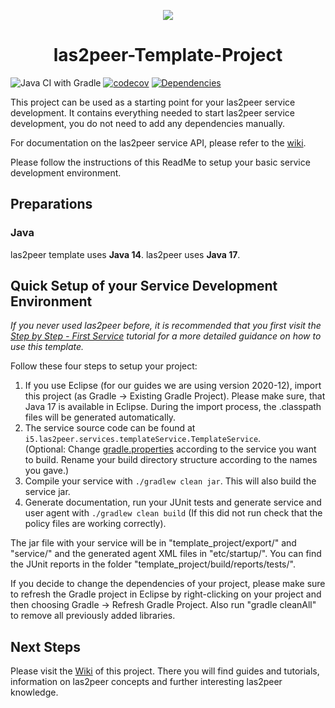 <p align="center">
  <img src="https://raw.githubusercontent.com/rwth-acis/las2peer/master/img/logo/bitmap/las2peer-logo-128x128.png" />
</p>
<h1 align="center">las2peer-Template-Project</h1>

![Java CI with Gradle](https://github.com/rwth-acis/las2peer-template-project/workflows/Java%20CI%20with%20Gradle/badge.svg?branch=master)
[![codecov](https://codecov.io/gh/rwth-acis/las2peer-template-project/branch/master/graph/badge.svg)](https://codecov.io/gh/rwth-acis/las2peer-template-project)
[![Dependencies](https://img.shields.io/librariesio/github/rwth-acis/las2peer-template-project)](https://libraries.io/github/rwth-acis/las2peer-template-project)

This project can be used as a starting point for your las2peer service development.
It contains everything needed to start las2peer service development, you do not need to add any dependencies manually.  

For documentation on the las2peer service API, please refer to the [wiki](https://github.com/rwth-acis/las2peer-Template-Project/wiki).

Please follow the instructions of this ReadMe to setup your basic service development environment.  

## Preparations

### Java

las2peer template uses **Java 14**.
las2peer uses **Java 17**.

## Quick Setup of your Service Development Environment

*If you never used las2peer before, it is recommended that you first visit the
[Step by Step - First Service](https://github.com/rwth-acis/las2peer-Template-Project/wiki/Step-By-Step:-First-Service)
tutorial for a more detailed guidance on how to use this template.*  

Follow these four steps to setup your project:  
1. If you use Eclipse (for our guides we are using version 2020-12), import this project (as Gradle -> Existing Gradle Project). Please make sure, that Java 17 is available in Eclipse. During the import process, the .classpath files will be generated automatically.
2. The service source code can be found at `i5.las2peer.services.templateService.TemplateService`.  
(Optional: Change [gradle.properties](gradle.properties)
according to the service you want to build. Rename your build directory structure according to the names you gave.)
3. Compile your service with `./gradlew clean jar`. This will also build the service jar.  
4. Generate documentation, run your JUnit tests and generate service and user agent with `./gradlew clean build` (If this did not run check that the policy files are working correctly).  

The jar file with your service will be in "template_project/export/" and "service/" and the generated agent XML files in "etc/startup/".
You can find the JUnit reports in the folder "template_project/build/reports/tests/".  

If you decide to change the dependencies of your project, please make sure to refresh the Gradle project in Eclipse by right-clicking on your project and then choosing Gradle -> Refresh Gradle Project.
Also run "gradle cleanAll" to remove all previously added libraries.

## Next Steps

Please visit the [Wiki](https://github.com/rwth-acis/las2peer-Template-Project/wiki/) of this project.
There you will find guides and tutorials, information on las2peer concepts and further interesting las2peer knowledge.  
